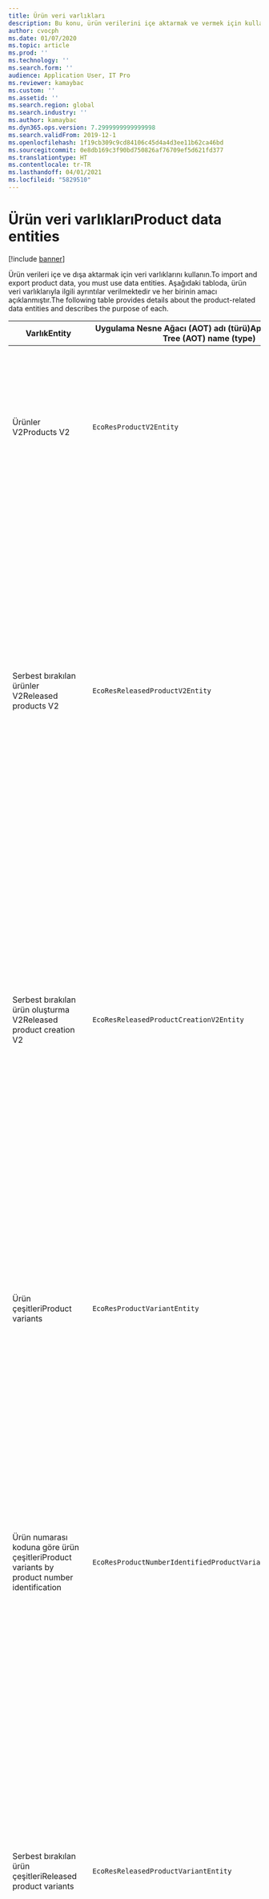 ```yaml
---
title: Ürün veri varlıkları
description: Bu konu, ürün verilerini içe aktarmak ve vermek için kullanılabilecek farklı varlıklar hakkında bilgi sağlar.
author: cvocph
ms.date: 01/07/2020
ms.topic: article
ms.prod: ''
ms.technology: ''
ms.search.form: ''
audience: Application User, IT Pro
ms.reviewer: kamaybac
ms.custom: ''
ms.assetid: ''
ms.search.region: global
ms.search.industry: ''
ms.author: kamaybac
ms.dyn365.ops.version: 7.2999999999999998
ms.search.validFrom: 2019-12-1
ms.openlocfilehash: 1f19cb309c9cd84106c45d4a4d3ee11b62ca46bd
ms.sourcegitcommit: 0e8db169c3f90bd750826af76709ef5d621fd377
ms.translationtype: HT
ms.contentlocale: tr-TR
ms.lasthandoff: 04/01/2021
ms.locfileid: "5829510"
---
```

# <a name="product-data-entities"></a><span data-ttu-id="88bdb-103">Ürün veri varlıkları</span><span class="sxs-lookup"><span data-stu-id="88bdb-103">Product data entities</span></span>

[!include [banner](../includes/banner.md)]

<span data-ttu-id="88bdb-104">Ürün verileri içe ve dışa aktarmak için veri varlıklarını kullanın.</span><span class="sxs-lookup"><span data-stu-id="88bdb-104">To import and export product data, you must use data entities.</span></span> <span data-ttu-id="88bdb-105">Aşağıdaki tabloda, ürün veri varlıklarıyla ilgili ayrıntılar verilmektedir ve her birinin amacı açıklanmıştır.</span><span class="sxs-lookup"><span data-stu-id="88bdb-105">The following table provides details about the product-related data entities and describes the purpose of each.</span></span>

| <span data-ttu-id="88bdb-106">Varlık</span><span class="sxs-lookup"><span data-stu-id="88bdb-106">Entity</span></span> | <span data-ttu-id="88bdb-107">Uygulama Nesne Ağacı (AOT) adı (türü)</span><span class="sxs-lookup"><span data-stu-id="88bdb-107">Application Object Tree (AOT) name (type)</span></span> | <span data-ttu-id="88bdb-108">Notlar</span><span class="sxs-lookup"><span data-stu-id="88bdb-108">Notes</span></span> |
|--------|-------------------------------------------|-------|
| <span data-ttu-id="88bdb-109">Ürünler V2</span><span class="sxs-lookup"><span data-stu-id="88bdb-109">Products V2</span></span> | `EcoResProductV2Entity` | <span data-ttu-id="88bdb-110">Bu varlık, paylaşılan ürünler-farklı ürünler ve Ürün asılları almak ve vermek için kullanılır.</span><span class="sxs-lookup"><span data-stu-id="88bdb-110">This entity is used to import and export shared products-distinct products and product masters.</span></span> <span data-ttu-id="88bdb-111">Güncelleştirmelere izin verir.</span><span class="sxs-lookup"><span data-stu-id="88bdb-111">It allows for updates.</span></span> <span data-ttu-id="88bdb-112">Bu, ayarlanan tabanlı SQL işlemlerini desteklemez.</span><span class="sxs-lookup"><span data-stu-id="88bdb-112">It doesn't support set-based SQL operations.</span></span> <span data-ttu-id="88bdb-113">Açık Veri Protokolü (OData) için etkinleştirildi.</span><span class="sxs-lookup"><span data-stu-id="88bdb-113">It's enabled for Open Data Protocol (OData).</span></span> |
| <span data-ttu-id="88bdb-114">Serbest bırakılan ürünler V2</span><span class="sxs-lookup"><span data-stu-id="88bdb-114">Released products V2</span></span> | `EcoResReleasedProductV2Entity` | <span data-ttu-id="88bdb-115">Bu varlık, kullanıma sunulan ürünler-farklı ürünler ve Ürün asılları almak ve vermek için kullanılır.</span><span class="sxs-lookup"><span data-stu-id="88bdb-115">This entity is used to import and export released products-distinct products and product masters.</span></span> <span data-ttu-id="88bdb-116">Güncelleştirmelere izin verir.</span><span class="sxs-lookup"><span data-stu-id="88bdb-116">It allows for updates.</span></span> <span data-ttu-id="88bdb-117">Paylaşılan ürünün önceden oluşturulmuş olmasını gerektirir.</span><span class="sxs-lookup"><span data-stu-id="88bdb-117">It requires that the shared product already be created.</span></span> <span data-ttu-id="88bdb-118">Yeni yayınlanmış bir ürün alındığında, paylaşılan ürünün bir sürümü oluşur.</span><span class="sxs-lookup"><span data-stu-id="88bdb-118">When a new released product is imported, a release of the shared product occurs.</span></span> <span data-ttu-id="88bdb-119">Ayrıca, serbest bırakılan ürün asıllarını içe ve serbest bırakılmış farklı varyantlar almak ve vermek için kullanılabilecek ayrı birer varlık vardır.</span><span class="sxs-lookup"><span data-stu-id="88bdb-119">There are also separate entities that can be used to import and export released product masters and released distinct variants.</span></span> <span data-ttu-id="88bdb-120">Bu varlık, ayarlanan tabanlı SQL işlemlerini veya silme işlemlerini desteklemez.</span><span class="sxs-lookup"><span data-stu-id="88bdb-120">This entity doesn't support set-based SQL operations or delete operations.</span></span> <span data-ttu-id="88bdb-121">OData için etkin.</span><span class="sxs-lookup"><span data-stu-id="88bdb-121">It's enabled for OData.</span></span> |
| <span data-ttu-id="88bdb-122">Serbest bırakılan ürün oluşturma V2</span><span class="sxs-lookup"><span data-stu-id="88bdb-122">Released product creation V2</span></span> | `EcoResReleasedProductCreationV2Entity` | <span data-ttu-id="88bdb-123">Bu varlık, paylaşılan ürünleri ve serbest bırakılan ürünleri tek bir adımda almak için kullanılır.</span><span class="sxs-lookup"><span data-stu-id="88bdb-123">This entity is used to import shared products and released products in one step.</span></span> <span data-ttu-id="88bdb-124">Varlığın amacı ürün oluşturma olduğundan, dışarı aktarımları desteklemekle birlikte, bu kullanım önerilmez.</span><span class="sxs-lookup"><span data-stu-id="88bdb-124">Although it supports exports, that use isn't recommended, because the purpose of the entity is product creation.</span></span> <span data-ttu-id="88bdb-125">Güncelleştirmeleri desteklemiyor.</span><span class="sxs-lookup"><span data-stu-id="88bdb-125">It doesn't support updates.</span></span> <span data-ttu-id="88bdb-126">Sınırlı sayıda alan kümesini (ürün oluşturma iletişim kutusunda bulunan alanlar) destekler.</span><span class="sxs-lookup"><span data-stu-id="88bdb-126">It supports a limited set of fields (fields that are available in the product creation dialog box).</span></span> <span data-ttu-id="88bdb-127">Bu, ayarlanan tabanlı SQL işlemlerini desteklemez.</span><span class="sxs-lookup"><span data-stu-id="88bdb-127">It doesn't support set-based SQL operations.</span></span> <span data-ttu-id="88bdb-128">OData aracılığıyla gösterilmez.</span><span class="sxs-lookup"><span data-stu-id="88bdb-128">It isn't exposed through OData.</span></span> |
| <span data-ttu-id="88bdb-129">Ürün çeşitleri</span><span class="sxs-lookup"><span data-stu-id="88bdb-129">Product variants</span></span> | `EcoResProductVariantEntity` | <span data-ttu-id="88bdb-130">Bu varlık paylaşılan ürün çeşitlerini içe aktarmak ve vermek için kullanılır.</span><span class="sxs-lookup"><span data-stu-id="88bdb-130">This entity is used to import and export shared product variants.</span></span> <span data-ttu-id="88bdb-131">Güncelleştirmelere izin verir.</span><span class="sxs-lookup"><span data-stu-id="88bdb-131">It allows for updates.</span></span> <span data-ttu-id="88bdb-132">Boyut değerlerinin önceden oluşturulmasını gerekli kılıyor.</span><span class="sxs-lookup"><span data-stu-id="88bdb-132">It requires that dimension values already be created.</span></span> <span data-ttu-id="88bdb-133">Tümleştirme anahtarı ürün yöneticisinin artı ürün boyutlarıdır.</span><span class="sxs-lookup"><span data-stu-id="88bdb-133">The integration key is the product master plus product dimensions.</span></span> <span data-ttu-id="88bdb-134">Bu varlık, ayarlanan tabanlı SQL işlemlerini desteklemez.</span><span class="sxs-lookup"><span data-stu-id="88bdb-134">This entity doesn't support set-based SQL operations.</span></span> <span data-ttu-id="88bdb-135">OData için etkin.</span><span class="sxs-lookup"><span data-stu-id="88bdb-135">It's enabled for OData.</span></span> <span data-ttu-id="88bdb-136">Silme işlemlerini destekler.</span><span class="sxs-lookup"><span data-stu-id="88bdb-136">It supports delete operations.</span></span> <span data-ttu-id="88bdb-137">Yeni ürün boyutları ek olarak genişletilemez.</span><span class="sxs-lookup"><span data-stu-id="88bdb-137">It can't be extended through the addition of new product dimensions.</span></span> |
| <span data-ttu-id="88bdb-138">Ürün numarası koduna göre ürün çeşitleri</span><span class="sxs-lookup"><span data-stu-id="88bdb-138">Product variants by product number identification</span></span> | `EcoResProductNumberIdentifiedProductVariantEntity` | <span data-ttu-id="88bdb-139">Bu varlık paylaşılan ürün çeşitlerini içe aktarmak ve vermek için kullanılır.</span><span class="sxs-lookup"><span data-stu-id="88bdb-139">This entity is used to import and export shared product variants.</span></span> <span data-ttu-id="88bdb-140">Güncelleştirmelere izin verir.</span><span class="sxs-lookup"><span data-stu-id="88bdb-140">It allows for updates.</span></span> <span data-ttu-id="88bdb-141">Boyut değerlerinin önceden oluşturulmasını gerekli kılıyor.</span><span class="sxs-lookup"><span data-stu-id="88bdb-141">It requires that dimension values already be created.</span></span> <span data-ttu-id="88bdb-142">Tümleştirme anahtarı ürün numarasıdır ( **ürün çeşitleri** varlığı için tümleştirme anahtarı üretim yöneticisi artı ürün boyutları).</span><span class="sxs-lookup"><span data-stu-id="88bdb-142">The integration key is the product number (whereas the integration key for the **Product variants** entity is the product master plus product dimensions).</span></span> |
| <span data-ttu-id="88bdb-143">Serbest bırakılan ürün çeşitleri</span><span class="sxs-lookup"><span data-stu-id="88bdb-143">Released product variants</span></span> | `EcoResReleasedProductVariantEntity` | <span data-ttu-id="88bdb-144">Bu varlık kullanıma sunulan ürün çeşitlerini içe aktarmak ve vermek için kullanılır.</span><span class="sxs-lookup"><span data-stu-id="88bdb-144">This entity is used to import and export released product variants.</span></span> <span data-ttu-id="88bdb-145">Güncelleştirmelere izin verir.</span><span class="sxs-lookup"><span data-stu-id="88bdb-145">It allows for updates.</span></span> <span data-ttu-id="88bdb-146">Paylaşılan ürün çeşitlerinin önceden oluşturulmuş olmasını gerektirir.</span><span class="sxs-lookup"><span data-stu-id="88bdb-146">It requires that shared product variants already be created.</span></span> <span data-ttu-id="88bdb-147">Yeni yayınlanmış bir ürün değişkeni alındığında, paylaşılan ürünün bir sürümü oluşur.</span><span class="sxs-lookup"><span data-stu-id="88bdb-147">When a new released product variant is imported, a release of the shared product variant occurs.</span></span> <span data-ttu-id="88bdb-148">Bu varlık, ayarlanan tabanlı SQL işlemlerini desteklemez.</span><span class="sxs-lookup"><span data-stu-id="88bdb-148">This entity doesn't support set-based SQL operations.</span></span> <span data-ttu-id="88bdb-149">OData için etkin.</span><span class="sxs-lookup"><span data-stu-id="88bdb-149">It's enabled for OData.</span></span> <span data-ttu-id="88bdb-150">Silme işlemlerini desteklemekle birlikte, geçerli platformdaki bir hata nedeniyle o anki kullanım veri bozulmasına neden olur.</span><span class="sxs-lookup"><span data-stu-id="88bdb-150">Although it supports delete operations, that use currently causes data corruption because of a bug in the current platform.</span></span> <span data-ttu-id="88bdb-151">Bu varlık Yeni ürün boyutları ek olarak genişletilemez.</span><span class="sxs-lookup"><span data-stu-id="88bdb-151">This entity can't be extended through the addition of new product dimensions.</span></span> |
| <span data-ttu-id="88bdb-152">Ürün numarası koduna göre serbest bırakılan ürün çeşitleri</span><span class="sxs-lookup"><span data-stu-id="88bdb-152">Released product variants by product number identification</span></span> | `EcoResProductNumberIdentifiedReleasedProductVariantEntity` | <span data-ttu-id="88bdb-153">Bu varlık, **Kullanıma sunulan ürün değişkenleri** varlığına benzer, tümleştirme anahtarı ürün numarasıdır ( ürün çeşitleri varlığı için tümleştirme anahtarı üretim yöneticisi artı ürün boyutları).</span><span class="sxs-lookup"><span data-stu-id="88bdb-153">This entity resembles the **Released product variants** entity, but the integration key is the product number instead of the product master plus product dimensions.</span></span> <span data-ttu-id="88bdb-154">Yeni ürün boyutları ek olarak genişletilemez.</span><span class="sxs-lookup"><span data-stu-id="88bdb-154">It can be extended through the addition of new product dimensions.</span></span> |
| <span data-ttu-id="88bdb-155">Satış yapılabilir serbest bırakılan ürünler</span><span class="sxs-lookup"><span data-stu-id="88bdb-155">Sellable released products</span></span> | `EcoResSellableReleasedProductEntity` | <span data-ttu-id="88bdb-156">Bu varlık yalnızca satış yapılabilir ürünleri dışa aktarmak için kullanılır.</span><span class="sxs-lookup"><span data-stu-id="88bdb-156">This entity is used to export only sellable products.</span></span> <span data-ttu-id="88bdb-157">Satış yapılabilir ürünler, bir satış siparişinde kullanılmak üzere gerekli bilgilere sahip olan ürünlerdir.</span><span class="sxs-lookup"><span data-stu-id="88bdb-157">Sellable products are products that have the information that they require in order to be used in a sales order.</span></span> <span data-ttu-id="88bdb-158">Aynı kurallar, bir ürün **Serbest bırakılan ürünler** sayfasında **Doğrula** işleviyle doğrulanıyorsa da geçerlidir.</span><span class="sxs-lookup"><span data-stu-id="88bdb-158">The same rules apply when a product is validated by using the **Validate** function on the **Released products** page.</span></span> |
| <span data-ttu-id="88bdb-159">Serbest bırakılan farklı ürünler V2</span><span class="sxs-lookup"><span data-stu-id="88bdb-159">Released Distinct products V2</span></span> | `EcoResDistinctProductV2Entity` | <span data-ttu-id="88bdb-160">Bu varlık farklı ürünleri dışa aktarmak için kullanılır.</span><span class="sxs-lookup"><span data-stu-id="88bdb-160">This entity is used to export distinct products.</span></span> <span data-ttu-id="88bdb-161">Bu ayrı ürünler ürün, alt tür ürünleri ve tüm ürün çeşitlerini ifade eder.</span><span class="sxs-lookup"><span data-stu-id="88bdb-161">Those distinct products can be products, subtype products, and product variants.</span></span> |
| <span data-ttu-id="88bdb-162">Serbest bırakılan ana ürünler V2</span><span class="sxs-lookup"><span data-stu-id="88bdb-162">Released products masters V2</span></span> | `EcoResProductMasterV2Entity` | <span data-ttu-id="88bdb-163">Bu varlık ana ürünleri içe aktarmak ve vermek için kullanılır.</span><span class="sxs-lookup"><span data-stu-id="88bdb-163">This entity is used to import and export product masters.</span></span> <span data-ttu-id="88bdb-164">Veri yönetimi için etkin değil.</span><span class="sxs-lookup"><span data-stu-id="88bdb-164">It isn't enabled for data management.</span></span> |
| <span data-ttu-id="88bdb-165">Madde - barkod</span><span class="sxs-lookup"><span data-stu-id="88bdb-165">Item - barcode</span></span> | `EcoResProductBarcodeEntityV3` | <span data-ttu-id="88bdb-166">Bu varlık ürünleri ve barkodları dışa aktarmak için kullanılır.</span><span class="sxs-lookup"><span data-stu-id="88bdb-166">This entity is used to export products and bar codes.</span></span> <span data-ttu-id="88bdb-167">Bu varlık, değişiklik izleme, güncelleştirme veya silme işlemlerine izin vermiyor.</span><span class="sxs-lookup"><span data-stu-id="88bdb-167">This entity doesn't allow change tracking, updates, or deletes.</span></span> <span data-ttu-id="88bdb-168">Barkodlar üzerinde değişiklik izleme, güncelleştirme veya silme işlemlerini kullanmak için **Madde - barkod ilişkilendirmesi** varlığını kullanın.</span><span class="sxs-lookup"><span data-stu-id="88bdb-168">To use change tracking, updates, or deletes on barcodes, use the **Item - barcode association** entity.</span></span> |
| <span data-ttu-id="88bdb-169">Madde - barkod ilişkilendirmesi</span><span class="sxs-lookup"><span data-stu-id="88bdb-169">Item - barcode association</span></span> | `EcoResProductBarcodeAssociationEntity` | <span data-ttu-id="88bdb-170">Bu varlık ürünleri ve barkodları dışa aktarmak için kullanılır.</span><span class="sxs-lookup"><span data-stu-id="88bdb-170">This entity is used to export products and bar codes.</span></span> <span data-ttu-id="88bdb-171">Değişiklik izleme, güncelleştirme ve silme işlemine izin verir.</span><span class="sxs-lookup"><span data-stu-id="88bdb-171">It allows change tracking, updates, and deletes.</span></span> <span data-ttu-id="88bdb-172">Varlığı kullanmak için [özellik yönetiminde](../../fin-ops-core/fin-ops/get-started/feature-management/feature-management-overview.md) *Madde - barkod geliştirmeleri* etkinleştirilmiş olmalıdır.</span><span class="sxs-lookup"><span data-stu-id="88bdb-172">To use the entity, the feature *Item - barcode improvements* must be enabled in [feature management](../../fin-ops-core/fin-ops/get-started/feature-management/feature-management-overview.md).</span></span> <span data-ttu-id="88bdb-173">Barkod ile ürün arasındaki ilişkiyi oluşturan varlık anahtarı `AssociationID`dir.</span><span class="sxs-lookup"><span data-stu-id="88bdb-173">Its entity key is `AssociationID`, which creates the association between the barcode and the product.</span></span> <span data-ttu-id="88bdb-174">Bu anahtara yönelik destek eklemek için özelliği açtığınızda `InventitemBarcodeAssociation` tablosu, var olan madde barkodu için doldurulacaktır.</span><span class="sxs-lookup"><span data-stu-id="88bdb-174">To add support for this key, the table `InventitemBarcodeAssociation` will be populated for existing item barcode data when you turn on the feature.</span></span> <span data-ttu-id="88bdb-175">Tablo, toplu iş kullanılarak doldurulur ve barkod tablonuzda çok sayıda kayıt varsa toplu işlemi çalıştırmak uzun zaman alabilir.</span><span class="sxs-lookup"><span data-stu-id="88bdb-175">The table is populated using a batch job and if your barcode table has a large number of records, it could take significant time to run the batch job.</span></span> <span data-ttu-id="88bdb-176">Bu nedenle, özelliği etkinleştirmeyi planlamanız ve toplu işi iş programınıza uygun bir zamanda çalıştırmanız önerilir.</span><span class="sxs-lookup"><span data-stu-id="88bdb-176">Therefore, we recommend that you plan to enable the feature (and therefore run the batch job) at a time that fits your business schedule.</span></span> |
| <span data-ttu-id="88bdb-177">Ürün yaşam döngüsü durumları</span><span class="sxs-lookup"><span data-stu-id="88bdb-177">Product lifecycle states</span></span> | `EcoResProductLifecycleSateEntity` | <span data-ttu-id="88bdb-178">Bu varlık, bir ürüne atanabilecek farklı ürün yaşam döngüsü durumlarını içe aktarmak ve dışa aktarmak için kullanılır.</span><span class="sxs-lookup"><span data-stu-id="88bdb-178">This entity is used to import and export the different product lifecycle states that can be assigned to a product.</span></span> |

> [!NOTE]
> <span data-ttu-id="88bdb-179">Ürünleri sisteme aktarmak için **yayınlanan ürünler v2** veri varlığını yalnızca paylaşılan ürün zaten oluşturulmuşsa kullanabilirsiniz.</span><span class="sxs-lookup"><span data-stu-id="88bdb-179">You can use the **Released Products V2** data entity to import products into the system only if the shared product has already been created.</span></span> <span data-ttu-id="88bdb-180">Aksi durumda, ürünleri sisteme içe aktarmak için **ürün oluşturma** veri varlığını kullanmanız gerekir.</span><span class="sxs-lookup"><span data-stu-id="88bdb-180">Otherwise, to import products into the system, you must use the **Product creation** data entity.</span></span>


[!INCLUDE[footer-include](../../includes/footer-banner.md)]